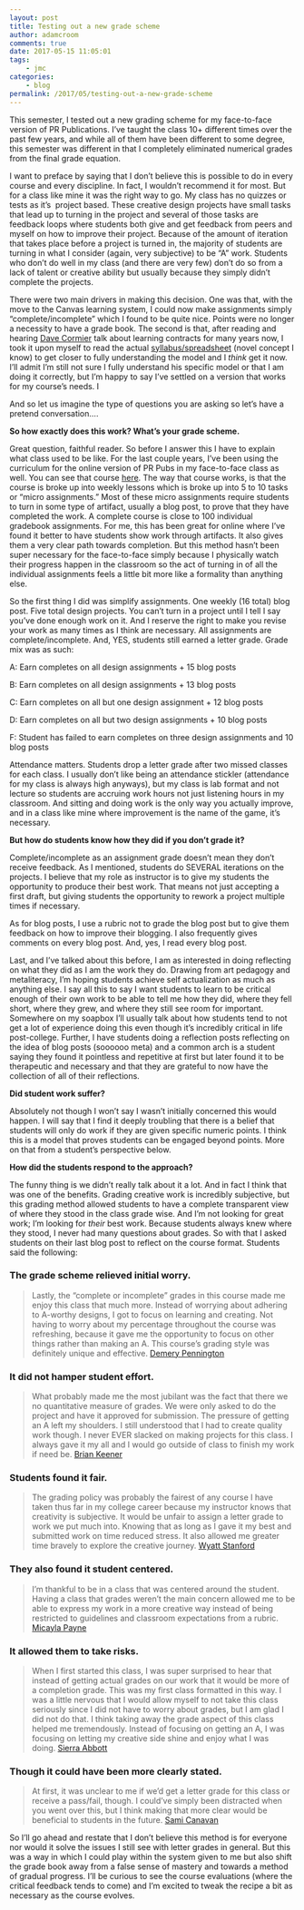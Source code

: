 ```yaml
---
layout: post
title: Testing out a new grade scheme
author: adamcroom
comments: true
date: 2017-05-15 11:05:01
tags:
    - jmc
categories:
    - blog
permalink: /2017/05/testing-out-a-new-grade-scheme
---
```

This semester, I tested out a new grading scheme for my face-to-face version of PR Publications. I&#8217;ve taught the class 10+ different times over the past few years, and while all of them have been different to some degree, this semester was different in that I completely eliminated numerical grades from the final grade equation.

I want to preface by saying that I don&#8217;t believe this is possible to do in every course and every discipline. In fact, I wouldn&#8217;t recommend it for most. But for a class like mine it was the right way to go. My class has no quizzes or tests as it&#8217;s  project based. These creative design projects have small tasks that lead up to turning in the project and several of those tasks are feedback loops where students both give and get feedback from peers and myself on how to improve their project. Because of the amount of iteration that takes place before a project is turned in, the majority of students are turning in what I consider (again, very subjective) to be &#8220;A&#8221; work. Students who don&#8217;t do well in my class (and there are very few) don&#8217;t do so from a lack of talent or creative ability but usually because they simply didn&#8217;t complete the projects.

There were two main drivers in making this decision. One was that, with the move to the Canvas learning system, I could now make assignments simply &#8220;complete/incomplete&#8221; which I found to be quite nice. Points were no longer a necessity to have a grade book. The second is that, after reading and hearing [Dave Cormier][1] talk about learning contracts for many years now, I took it upon myself to read the actual [syllabus/spreadsheet][2] (novel concept I know) to get closer to fully understanding the model and I _think_ get it now. I&#8217;ll admit I&#8217;m still not sure I fully understand his specific model or that I am doing it correctly, but I&#8217;m happy to say I&#8217;ve settled on a version that works for my course&#8217;s needs. I

And so let us imagine the type of questions you are asking so let&#8217;s have a pretend conversation&#8230;.

**So how exactly does this work? What&#8217;s your grade scheme.**

Great question, faithful reader. So before I answer this I have to explain what class used to be like. For the last couple years, I&#8217;ve been using the curriculum for the online version of PR Pubs in my face-to-face class as well. You can see that course [here][3]. The way that course works, is that the course is broke up into weekly lessons which is broke up into 5 to 10 tasks or &#8220;micro assignments.&#8221; Most of these micro assignments require students to turn in some type of artifact, usually a blog post, to prove that they have completed the work. A complete course is close to 100 individual gradebook assignments. For me, this has been great for online where I&#8217;ve found it better to have students show work through artifacts. It also gives them a very clear path towards completion. But this method hasn&#8217;t been super necessary for the face-to-face simply because I physically watch their progress happen in the classroom so the act of turning in of all the individual assignments feels a little bit more like a formality than anything else.

So the first thing I did was simplify assignments. One weekly (16 total) blog post. Five total design projects. You can&#8217;t turn in a project until I tell I say you&#8217;ve done enough work on it. And I reserve the right to make you revise your work as many times as I think are necessary. All assignments are complete/incomplete. And, YES, students still earned a letter grade. Grade mix was as such:

A: Earn completes on all design assignments + 15 blog posts

B: Earn completes on all design assignments + 13 blog posts

C: Earn completes on all but one design assignment + 12 blog posts

D: Earn completes on all but two design assignments + 10 blog posts

F: Student has failed to earn completes on three design assignments and 10 blog posts

Attendance matters. Students drop a letter grade after two missed classes for each class. I usually don&#8217;t like being an attendance stickler (attendance for my class is always high anyways), but my class is lab format and not lecture so students are accruing work hours not just listening hours in my classroom. And sitting and doing work is the only way you actually improve, and in a class like mine where improvement is the name of the game, it&#8217;s necessary.

**But how do students know how they did if you don&#8217;t grade it?**

Complete/incomplete as an assignment grade doesn&#8217;t mean they don&#8217;t receive feedback. As I mentioned, students do SEVERAL iterations on the projects. I believe that my role as instructor is to give my students the opportunity to produce their best work. That means not just accepting a first draft, but giving students the opportunity to rework a project multiple times if necessary.

As for blog posts, I use a rubric not to grade the blog post but to give them feedback on how to improve their blogging. I also frequently gives comments on every blog post. And, yes, I read every blog post.

Last, and I&#8217;ve talked about this before, I am as interested in doing reflecting on what they did as I am the work they do. Drawing from art pedagogy and metaliteracy, I&#8217;m hoping students achieve self actualization as much as anything else. I say all this to say I want students to learn to be critical enough of their own work to be able to tell me how they did, where they fell short, where they grew, and where they still see room for important. Somewhere on my soapbox I&#8217;ll usually talk about how students tend to not get a lot of experience doing this even though it&#8217;s incredibly critical in life post-college. Further, I have students doing a reflection posts reflecting on the idea of blog posts (soooooo meta) and a common arch is a student saying they found it pointless and repetitive at first but later found it to be therapeutic and necessary and that they are grateful to now have the collection of all of their reflections.

**Did student work suffer?**

Absolutely not though I won&#8217;t say I wasn&#8217;t initially concerned this would happen. I will say that I find it deeply troubling that there is a belief that students will only do work if they are given specific numeric points. I think this is a model that proves students can be engaged beyond points. More on that from a student&#8217;s perspective below.

**How did the students respond to the approach?**

The funny thing is we didn&#8217;t really talk about it a lot. And in fact I think that was one of the benefits. Grading creative work is incredibly subjective, but this grading method allowed students to have a complete transparent view of where they stood in the class grade wise. And I&#8217;m not looking for great work; I&#8217;m looking for _their_ best work. Because students always knew where they stood, I never had many questions about grades. So with that I asked students on their last blog post to reflect on the course format. Students said the following:

### The grade scheme relieved initial worry.

> Lastly, the &#8220;complete or incomplete&#8221; grades in this course made me enjoy this class that much more. Instead of worrying about adhering to A-worthy designs, I got to focus on learning and creating. Not having to worry about my percentage throughout the course was refreshing, because it gave me the opportunity to focus on other things rather than making an A. This course&#8217;s grading style was definitely unique and effective. [Demery Pennington][4]

### It did not hamper student effort.

> What probably made me the most jubilant was the fact that there we no quantitative measure of grades. We were only asked to do the project and have it approved for submission. The pressure of getting an A left my shoulders. I still understood that I had to create quality work though. I never EVER slacked on making projects for this class. I always gave it my all and I would go outside of class to finish my work if need be. [Brian Keener][5]

### Students found it fair.

> The grading policy was probably the fairest of any course I have taken thus far in my college career because my instructor knows that creativity is subjective. It would be unfair to assign a letter grade to work we put much into. Knowing that as long as I gave it my best and submitted work on time reduced stress. It also allowed me greater time bravely to explore the creative journey. [Wyatt Stanford][6]

### They also found it student centered.

> I’m thankful to be in a class that was centered around the student. Having a class that grades weren’t the main concern allowed me to be able to express my work in a more creative way instead of being restricted to guidelines and classroom expectations from a rubric. [Micayla Payne][7]

### It allowed them to take risks.

> When I first started this class, I was super surprised to hear that instead of getting actual grades on our work that it would be more of a completion grade. This was my first class formatted in this way. I was a little nervous that I would allow myself to not take this class seriously since I did not have to worry about grades, but I am glad I did not do that. I think taking away the grade aspect of this class helped me tremendously. Instead of focusing on getting an A, I was focusing on letting my creative side shine and enjoy what I was doing. [Sierra Abbott][8]

### Though it could have been more clearly stated.

> At first, it was unclear to me if we&#8217;d get a letter grade for this class or receive a pass/fail, though. I could&#8217;ve simply been distracted when you went over this, but I think making that more clear would be beneficial to students in the future. [Sami Canavan][9]

So I&#8217;ll go ahead and restate that I don&#8217;t believe this method is for everyone nor would it solve the issues I still see with letter grades in general. But this was a way in which I could play within the system given to me but also shift the grade book away from a false sense of mastery and towards a method of gradual progress. I&#8217;ll be curious to see the course evaluations (where the critical feedback tends to come) and I&#8217;m excited to tweak the recipe a bit as necessary as the course evolves.

 [1]: http://davecormier.com/edblog/
 [2]: http://davecormier.com/edblog/2012/05/09/ed366-learning-contract-prior-to-student-input/
 [3]: https://canvas.ou.edu/courses/17504/
 [4]: http://demerypennington.weebly.com/blog/may-04th-2017
 [5]: https://brianjosephkeener.wordpress.com/2017/05/04/public-relations-publications-spring-2k17/
 [6]: http://wyattstanford.blogspot.com/2017/05/to-be-continued.html
 [7]: http://micaylapayne.oucreate.com/micaylas-blog/the-time-has-come/
 [8]: http://sierraabbott.oucreate.com/jmc-3433/signing-of-on-public-relations-publishing/
 [9]: http://samanthacanavan.weebly.com/pr-pubs-blog/-thats-a-wrap

